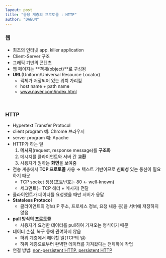 ```yaml
---
layout: post
title: "응용 계층의 프로토콜 : HTTP"
author: "DAEUN"
---
```


### 웹

- 최초의 인터넷 app. killer application
- Client-Server 구조
- 그래픽 기반의 콘텐츠
- 웹 페이지는 **객체(object)**로 구성됨
- **URL**(Uniform/Universal Resource Locator)
    - 객체가 저장되어 있는 위치 가리킴
    - host name + path name
    - www.naver.com/index.html

<br>

### HTTP

- Hypertext Transfer Protocol
- client program 예: Chrome 브라우저
- server program 예: Apache
- HTTP가 하는 일
    1. **메시지**(request, response message)를 **구조화**
    2. 메시지를 클라이언트와 서버 간 **교환**
    3. 사용자가 원하는 **화면**을 보여줌
- 전송 계층에서 **TCP 프로토콜** 사용 ⇒ 텍스트 기반이므로 **신뢰성** 있는 통신이 필요하기 때문
    - TCP socket 생성(포트번호는 80 ← well-known)
    - 세그먼트(= TCP 헤더 + 메시지) 전달
- 클라이언트가 데이터를 요청했을 때만 서버가 응답
- **Stateless Protocol**
    - 클라이언트의 정보(IP 주소, 프로세스 정보, 요청 내용 등)을 서버에 저장하지 않음
- **pull 방식의 프로토콜**
    - 사용자가 요청한 데이터를 pull하여 가져오는 형식이기 때문
- 데이터 손실, 복구 등에 관여하지 않음
    - 하위 계층에서 해야할 일(TCP의 일)
    - 하위 계층으로부터 완벽한 데이터를 가져왔다는 전제하에 작업
- 연결 방법: [non-persistent HTTP, persistent HTTP](/2020-10-24-application-layer-vol3.md)